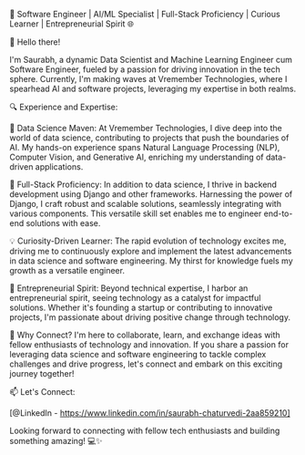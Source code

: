 🚀 Software Engineer | AI/ML Specialist | Full-Stack Proficiency | Curious Learner | Entrepreneurial Spirit 🌐

👋 Hello there!

I'm Saurabh, a dynamic Data Scientist and Machine Learning Engineer cum Software Engineer, fueled by a passion for driving innovation in the tech sphere. Currently, I'm making waves at Vremember Technologies, where I spearhead AI and software projects, leveraging my expertise in both realms.

🔍 Experience and Expertise:

🚀 Data Science Maven: At Vremember Technologies, I dive deep into the world of data science, contributing to projects that push the boundaries of AI. My hands-on experience spans Natural Language Processing (NLP), Computer Vision, and Generative AI, enriching my understanding of data-driven applications.

🚀 Full-Stack Proficiency: In addition to data science, I thrive in backend development using Django and other frameworks. Harnessing the power of Django, I craft robust and scalable solutions, seamlessly integrating with various components. This versatile skill set enables me to engineer end-to-end solutions with ease.

💡 Curiosity-Driven Learner: The rapid evolution of technology excites me, driving me to continuously explore and implement the latest advancements in data science and software engineering. My thirst for knowledge fuels my growth as a versatile engineer.

🚀 Entrepreneurial Spirit: Beyond technical expertise, I harbor an entrepreneurial spirit, seeing technology as a catalyst for impactful solutions. Whether it's founding a startup or contributing to innovative projects, I'm passionate about driving positive change through technology.

🌟 Why Connect? I'm here to collaborate, learn, and exchange ideas with fellow enthusiasts of technology and innovation. If you share a passion for leveraging data science and software engineering to tackle complex challenges and drive progress, let's connect and embark on this exciting journey together!

📫 Let's Connect:

[@LinkedIn - https://www.linkedin.com/in/saurabh-chaturvedi-2aa859210]

Looking forward to connecting with fellow tech enthusiasts and building something amazing! 💻✨

<!---
saurabhchaturvedi08/saurabhchaturvedi08 is a ✨ special ✨ repository because its `README.md` (this file) appears on your GitHub profile.
You can click the Preview link to take a look at your changes.
--->
